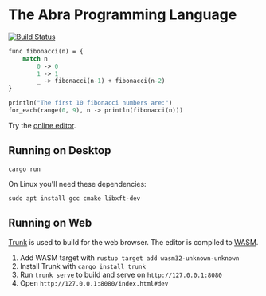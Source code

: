 # The Abra Programming Language

[![Build Status](https://github.com/anandrav/abra/workflows/CI/badge.svg)](https://github.com/anandrav/abra/actions?workflow=CI)

```ocaml
func fibonacci(n) = {
    match n
        0 -> 0
        1 -> 1
        _ -> fibonacci(n-1) + fibonacci(n-2)
}

println("The first 10 fibonacci numbers are:")
for_each(range(0, 9), n -> println(fibonacci(n)))
```

Try the [online editor](https://abra-editor.replit.app).

## Running on Desktop

`cargo run`

On Linux you'll need these dependencies:

`sudo apt install gcc cmake libxft-dev`

## Running on Web

[Trunk](https://trunkrs.dev/) is used to build for the web browser. The editor is compiled to [WASM](https://en.wikipedia.org/wiki/WebAssembly).
1. Add WASM target with `rustup target add wasm32-unknown-unknown`
2. Install Trunk with `cargo install trunk`
3. Run `trunk serve` to build and serve on `http://127.0.0.1:8080`
4. Open `http://127.0.0.1:8080/index.html#dev`
